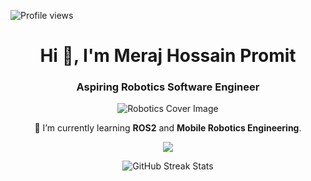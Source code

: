 <p align="left">
  <img src="https://komarev.com/ghpvc/?username=promit7473&label=Profile%20views&color=0e75b6&style=flat" alt="Profile views" />
</p>
<h1 align="center">Hi 👋, I'm Meraj Hossain Promit</h1>
<h3 align="center">Aspiring Robotics Software Engineer</h3>

<p align="center">
  <img src="https://media.licdn.com/dms/image/v2/D4D12AQH4mcQALwgZ7Q/article-cover_image-shrink_600_2000/article-cover_image-shrink_600_2000/0/1691989932071?e=2147483647&v=beta&t=Y-I1jvjtM82DoAy9jwPDiv4ofXjTqVkIOlE_tqWlcdw" alt="Robotics Cover Image" />
</p>

<p align="center">
  🌱 I’m currently learning <strong>ROS2</strong> and <strong>Mobile Robotics Engineering</strong>.
</p>

<p align="center">
  <a href="https://skillicons.dev">
    <img src="https://skillicons.dev/icons?i=c,cpp,python,git,bash,linux,ros,raspberrypi,vscode,clion" />
  </a>
</p>

<p align="center">
  <img src="https://github-readme-streak-stats.herokuapp.com/?user=promit7473&theme=dark" alt="GitHub Streak Stats" />
</p>



